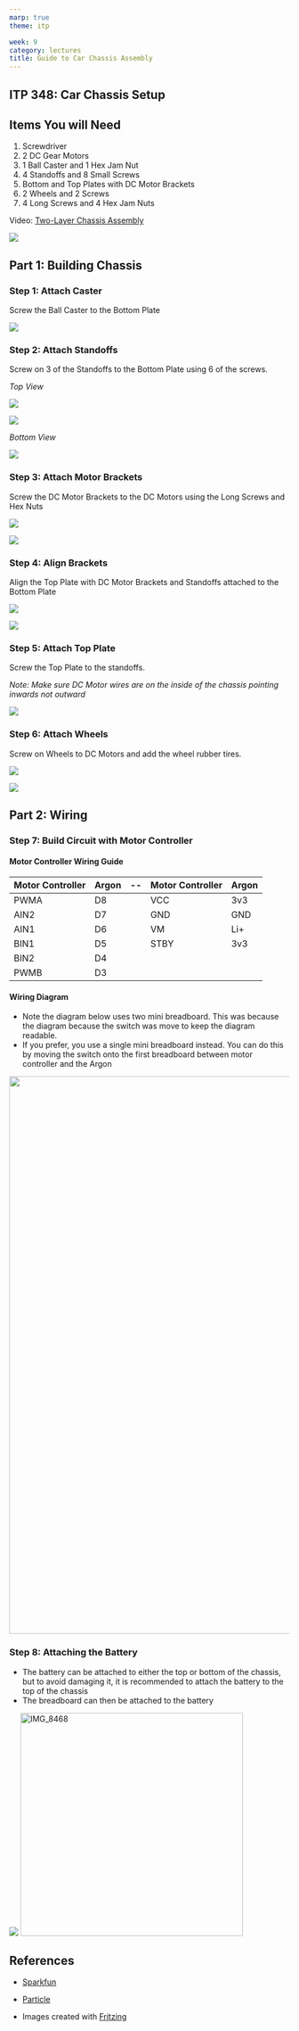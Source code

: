 ```yaml
---
marp: true
theme: itp

week: 9
category: lectures
title: Guide to Car Chassis Assembly
---
```


## **ITP 348: Car Chassis Setup**

## Items You will Need

1.  Screwdriver
2.  2 DC Gear Motors
3.  1 Ball Caster and 1 Hex Jam Nut
4.  4 Standoffs and 8 Small Screws
5.  Bottom and Top Plates with DC Motor Brackets
6.  2 Wheels and 2 Screws
7.  4 Long Screws and 4 Hex Jam Nuts

Video: [Two-Layer Chassis Assembly](https://youtu.be/L7-98Ejmb4M)

<!--[Pictures of installation](https://learn.sparkfun.com/tutorials/assembly-guide-for-sparkfun-jetbot-ai-kit/1-circular-robotics-chassis-kit-two-layer-assembly) (only relevant through half of the first page)-->

![](guide_build_chassis.assets/c7cbec04e8eb2bfc5708d466e2ac705d.png)



## Part 1: Building Chassis

### Step 1: Attach Caster

Screw the Ball Caster to the Bottom Plate

![](guide_build_chassis.assets/d4885311ab7a43d46a3035689fcfd7f4.jpg)



### Step 2: Attach Standoffs

Screw on 3 of the Standoffs to the Bottom Plate using 6 of the screws.

*Top View*

![](guide_build_chassis.assets/8c481584b3bbfe36d2092d0c39cca46c.jpg)

![](guide_build_chassis.assets/da932b50dda027b65e1a2724b6f53415.jpg)

*Bottom View*

![](guide_build_chassis.assets/dca82f235a741b1534f81c5ad4fe8dfe.jpg)



### Step 3: Attach Motor Brackets

Screw the DC Motor Brackets to the DC Motors using the Long Screws and Hex Nuts

![](guide_build_chassis.assets/ca378b55e3a4180eeb95efdd73fafddd.jpg)

![](guide_build_chassis.assets/17d3e93effc3c8ba7fa6a97362dd0eba.jpg)



### Step 4: Align Brackets

Align the Top Plate with DC Motor Brackets and Standoffs attached to the Bottom
Plate

![](guide_build_chassis.assets/7a8d1f17a1c6233a8143f056c6b3f0bc.jpg)

![](guide_build_chassis.assets/cd162a4e8f12a6a2e828e31dc17e1bd6.jpg)



### Step 5: Attach Top Plate

Screw the Top Plate to the standoffs.

*Note: Make sure DC Motor wires are on the inside of the chassis pointing
inwards not outward*

![](guide_build_chassis.assets/b47bafe129f196ea279d7a423f365106.jpg)



### Step 6: Attach Wheels

Screw on Wheels to DC Motors and add the wheel rubber tires.

![](guide_build_chassis.assets/75230dba370e9f156209643918d2aeea.jpg)

![](guide_build_chassis.assets/555c117f7e3ac01c870d992c6e08c129.jpg)



## Part 2: Wiring

### Step 7: Build Circuit with Motor Controller

#### Motor Controller Wiring Guide

| Motor Controller | Argon | --   | Motor Controller | Argon |
| ---------------- | ----- | ---- | ---------------- | ----- |
| PWMA             | D8    |      | VCC              | 3v3   |
| AIN2             | D7    |      | GND              | GND   |
| AIN1             | D6    |      | VM               | Li+   |
| BIN1             | D5    |      | STBY             | 3v3   |
| BIN2             | D4    |      |                  |       |
| PWMB             | D3    |      |                  |       |

#### Wiring Diagram

* Note the diagram below uses two mini breadboard. This was because the diagram because the switch was move to keep the diagram readable.
* If you prefer, you use a single mini breadboard instead. You can do this by moving the switch onto the first breadboard between motor controller and the Argon

<img src="guide_build_chassis.assets/1572472040619.png" style="width:1000px" />



### Step 8: Attaching the Battery

* The battery can be attached to either the top or bottom of the chassis, but to avoid damaging it, it is recommended to attach the battery to the top of the chassis
* The breadboard can then be attached to the battery

<img src="guide_build_chassis.assets/IMG_8467.JPG" style="400px" />
<img src="guide_build_chassis.assets/IMG_8468.JPG" alt="IMG_8468" style="width:400px" />

## References

* [Sparkfun](https://www.sparkfun.com/products/13853)
* [Particle](https://docs.particle.io/datasheets/wi-fi/argon-datasheet/)

* Images created with [Fritzing](https://fritzing.org)